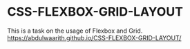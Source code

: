 # CSS-FLEXBOX-GRID-LAYOUT
This is a task on the usage of Flexbox and Grid.
https://abdulwaarith.github.io/CSS-FLEXBOX-GRID-LAYOUT/
